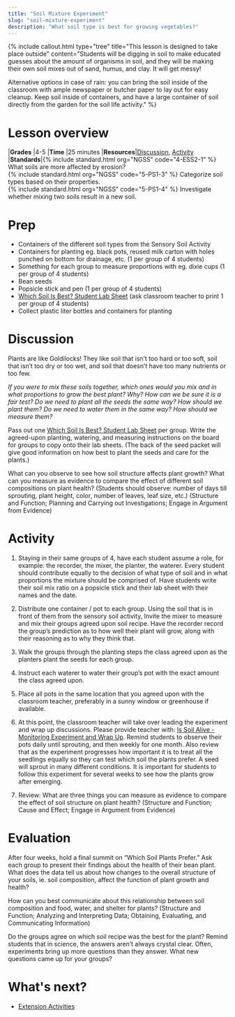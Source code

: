 ```yaml
---
title: "Soil Mixture Experiment"
slug: "soil-mixture-experiment"
description: "What soil type is best for growing vegetables?"
---
```


{%
include callout.html
type="tree"
title="This lesson is designed to take place outside"
content="Students will be digging in soil to make educated guesses about the amount of organisms in soil, and they will be making their own soil mixes out of sand, humus, and clay. It will get messy!

Alternative options in case of rain: you can bring the soil inside of the classroom with ample newspaper or butcher paper to lay out for easy cleanup. Keep soil inside of containers, and have a large container of soil directly from the garden for the soil life activity."
%}

# Lesson overview

|**Grades**   |4-5
|**Time**     |25 minutes
|**Resources**|[Discussion](#discussion), [Activity](#activity)
|**Standards**|{% include standard.html org="NGSS" code="4-ESS2-1" %} What soils are more affected by erosion?<br>{% include standard.html org="NGSS" code="5-PS1-3" %} Categorize soil types based on their properties.<br>{% include standard.html org="NGSS" code="5-PS1-4" %} Investigate whether mixing two soils result in a new soil.

# Prep

- Containers of the different soil types from the Sensory Soil Activity
- Containers for planting eg. black pots, reused milk carton with holes punched on bottom for
drainage, etc. (1 per group of 4 students)
- Something for each group to measure proportions with eg. dixie cups (1 per group of 4 students)
- Bean seeds
- Popsicle stick and pen (1 per group of 4 students)
- [Which Soil Is Best? Student Lab Sheet](https://docs.google.com/document/d/1U62uB7jfvdO9paHWnNGAcE6KDDF1R85feQHTMgFMaP0/edit?usp=sharing) (ask classroom teacher to print 1 per group of 4 students)
- Collect plastic liter bottles and containers for planting

# Discussion

Plants are like Goldilocks! They like soil that isn’t too hard or too soft, soil that isn’t too dry or too wet, and soil that doesn’t have too many nutrients or too few.

*If you were to mix these soils together, which ones would you mix and in what proportions to grow the best plant? Why? How can we be sure it is a fair test? Do we need to plant all the seeds the same way? How should we plant them? Do we need to water them in the same way? How should we measure them?*

Pass out one [Which Soil Is Best? Student Lab Sheet](https://docs.google.com/document/d/1U62uB7jfvdO9paHWnNGAcE6KDDF1R85feQHTMgFMaP0/edit?usp=sharing) per group. Write the agreed-upon planting, watering, and measuring instructions on the board for groups to copy onto their lab sheets. (The back of the seed packet will give good information on how best to plant the seeds and care for the plants.)

What can you observe to see how soil structure affects plant growth? What can you measure as evidence to compare the effect of different soil compositions on plant health? (Students should observe: number of days till sprouting, plant height, color, number of leaves, leaf size, etc.) (Structure and Function; Planning and Carrying out Investigations; Engage in Argument from Evidence)

# Activity

1. Staying in their same groups of 4, have each student assume a role, for example: the recorder, the mixer, the planter, the waterer. Every student should contribute equally to the decision of what type of soil and in what proportions the mixture should be comprised of. Have students write their soil mix ratio on a popsicle stick and their lab sheet with their names and the date.

2. Distribute one container / pot to each group. Using the soil that is in front of them from the sensory soil activity, Invite the mixer to measure and mix their groups agreed upon soil recipe. Have the recorder record the group’s prediction as to how well their plant will grow, along with their reasoning as to why they think that.

3. Walk the groups through the planting steps the class agreed upon as the planters plant the seeds for each group.

4. Instruct each waterer to water their group’s pot with the exact amount the class agreed upon.

5. Place all pots in the same location that you agreed upon with the classroom teacher, preferably in a sunny window or greenhouse if available.

6. At this point, the classroom teacher will take over leading the experiment and wrap up discussions. Please provide teacher with: [Is Soil Alive - Monitoring Experiment and Wrap Up](https://docs.google.com/document/d/1mu4n7RHhrPPm6WCHrTclU6KFHArj6bBMd1AkxIXRg54/edit?usp=sharing). Remind students to observe their pots daily until sprouting, and then weekly for one month. Also review that as the experiment progresses how important it is to treat all the seedlings equally so they can test which soil the plants prefer. A seed will sprout in many different conditions. It is important for students to follow this experiment for several weeks to see how the plants grow after emerging.

7. Review: What are three things you can measure as evidence to compare the effect of soil structure on plant health? (Structure and Function; Cause and Effect; Engage in Argument from Evidence)

# Evaluation

After four weeks, hold a final summit on “Which Soil Plants Prefer.” Ask each group to present their findings about the health of their bean plant. What does the data tell us about how changes to the overall structure of your soils, ie. soil composition, affect the function of plant growth and health?

How can you best communicate about this relationship between soil composition and food, water, and shelter for plants? (Structure and Function; Analyzing and Interpreting Data; Obtaining, Evaluating, and Communicating Information)

Do the groups agree on which soil recipe was the best for the plant? Remind students that in science, the answers aren’t always crystal clear. Often, experiments bring up more questions than they answer. What new questions came up for your groups?

# What's next?

* [Extension Activities](../is-soil-alive/extension.md)
